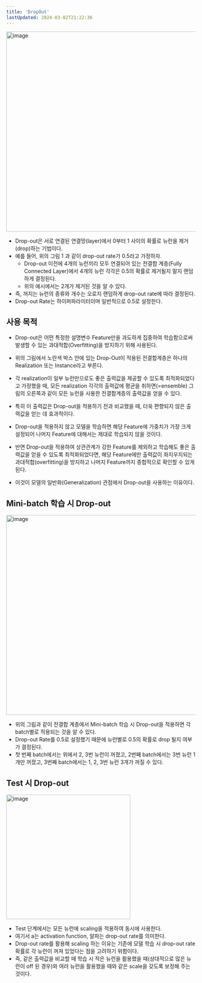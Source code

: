```yaml
---
title: 'DropOut'
lastUpdated: 2024-03-02T21:22:36
---
```


 <img width="530" alt="image" src="https://github.com/rlaisqls/rlaisqls/assets/81006587/91ba4db6-eef3-4741-a6a2-6e76fe64269e">

- Drop-out은 서로 연결된 연결망(layer)에서 0부터 1 사이의 확률로 뉴런을 제거(drop)하는 기법이다. 
- 예를 들어, 위의 그림 1 과 같이 drop-out rate가 0.5라고 가정하자.
  -  Drop-out 이전에 4개의 뉴런끼리 모두 연결되어 있는 전결합 계층(Fully Connected Layer)에서 4개의 뉴런 각각은 0.5의 확률로 제거될지 말지 랜덤하게 결정된다. 
  - 위의 예시에서는 2개가 제거된 것을 알 수 있다. 
- 즉, 꺼지는 뉴런의 종류와 개수는 오로지 랜덤하게 drop-out rate에 따라 결정된다. 
- Drop-out Rate는 하이퍼파라미터이며 일반적으로 0.5로 설정한다.

## 사용 목적

- Drop-out은 어떤 특정한 설명변수 Feature만을 과도하게 집중하여 학습함으로써 발생할 수 있는 과대적합(Overfitting)을 방지하기 위해 사용된다.

- 위의 그림에서 노란색 박스 안에 있는 Drop-Out이 적용된 전결합계층은 하나의 Realization 또는 Instance라고 부른다. 
- 각 realization이 일부 뉴런만으로도 좋은 출력값을 제공할 수 있도록 최적화되었다고 가정했을 때, 모든 realization 각각의 출력값에 평균을 취하면(=ensemble) 그림의 오른쪽과 같이 모든 뉴런을 사용한 전결합계층의 출력값을 얻을 수 있다. 
- 특히 이 출력값은 Drop-out을 적용하기 전과 비교했을 때, 더욱 편향되지 않은 출력값을 얻는 데 효과적이다.

- Drop-out을 적용하지 않고 모델을 학습하면 해당 Feature에 가중치가 가장 크게 설정되어 나머지 Feature에 대해서는 제대로 학습되지 않을 것이다. 
- 반면 Drop-out을 적용하여 상관관계가 강한 Feature를 제외하고 학습해도 좋은 출력값을 얻을 수 있도록 최적화되었다면, 해당 Feature에만 출력값이 좌지우지되는 과대적합(overfitting)을 방지하고 나머지 Feature까지 종합적으로 확인할 수 있게 된다.
- 이것이 모델의 일반화(Generalization) 관점에서 Drop-out을 사용하는 이유이다.

## Mini-batch 학습 시 Drop-out

 <img width="530" alt="image" src="https://github.com/rlaisqls/rlaisqls/assets/81006587/181bdd5c-96b6-4fa9-b4f7-f981f5ea2899">

- 위의 그림과 같이 전결합 계층에서 Mini-batch 학습 시 Drop-out을 적용하면 각 batch별로 적용되는 것을 알 수 있다. 
- Drop-out Rate를 0.5로 설정했기 때문에 뉴런별로 0.5의 확률로 drop 될지 여부가 결정된다. 
- 첫 번째 batch에서는 위에서 2, 3번 뉴런이 꺼졌고, 2번째 batch에서는 3번 뉴런 1개만 꺼졌고, 3번째 batch에서는 1, 2, 3번 뉴런 3개가 꺼질 수 있다.

## Test 시 Drop-out

 <img width="330" alt="image" src="https://github.com/rlaisqls/rlaisqls/assets/81006587/ff3f6a23-3649-4502-b778-39506e056131">

- Test 단계에서는 모든 뉴런에 scaling을 적용하여 동시에 사용한다. 
- 여기서 a는 activation function, 알파는 drop-out rate를 의미한다. 
- Drop-out rate를 활용해 scaling 하는 이유는 기존에 모델 학습 시 drop-out rate 확률로 각 뉴런이 꺼져 있었다는 점을 고려하기 위함이다. 
- 즉, 같은 출력값을 비교할 때 학습 시 적은 뉴런을 활용했을 때(상대적으로 많은 뉴런이 off 된 경우)와 여러 뉴런을 활용했을 때와 같은 scale을 갖도록 보정해 주는 것이다.
